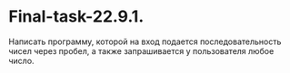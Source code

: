 # Final-task-22.9.1.
Написать программу, которой на вход подается последовательность чисел через пробел, а также запрашивается у пользователя любое число.
